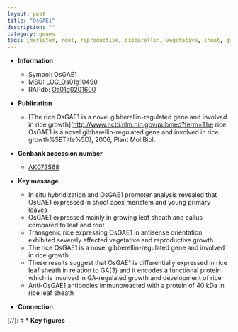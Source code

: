 ```yaml
---
layout: post
title: "OsGAE1"
description: ""
category: genes
tags: [meristem, root, reproductive, gibberellin, vegetative, shoot, growth, leaf, sheath]
---
```


* **Information**  
    + Symbol: OsGAE1  
    + MSU: [LOC_Os01g10490](http://rice.uga.edu/cgi-bin/ORF_infopage.cgi?orf=LOC_Os01g10490)  
    + RAPdb: [Os01g0201600](http://rapdb.dna.affrc.go.jp/viewer/gbrowse_details/irgsp1?name=Os01g0201600)  

* **Publication**  
    + [The rice OsGAE1 is a novel gibberellin-regulated gene and involved in rice growth](http://www.ncbi.nlm.nih.gov/pubmed?term=The rice OsGAE1 is a novel gibberellin-regulated gene and involved in rice growth%5BTitle%5D), 2006, Plant Mol Biol.

* **Genbank accession number**  
    + [AK073568](http://www.ncbi.nlm.nih.gov/nuccore/AK073568)

* **Key message**  
    + In situ hybridization and OsGAE1 promoter analysis revealed that OsGAE1 expressed in shoot apex meristem and young primary leaves
    + OsGAE1 expressed mainly in growing leaf sheath and callus compared to leaf and root
    + Transgenic rice expressing OsGAE1 in antisense orientation exhibited severely affected vegetative and reproductive growth
    + The rice OsGAE1 is a novel gibberellin-regulated gene and involved in rice growth
    + These results suggest that OsGAE1 is differentially expressed in rice leaf sheath in relation to GA(3) and it encodes a functional protein which is involved in GA-regulated growth and development of rice
    + Anti-OsGAE1 antibodies immunoreacted with a protein of 40 kDa in rice leaf sheath

* **Connection**  

[//]: # * **Key figures**  



